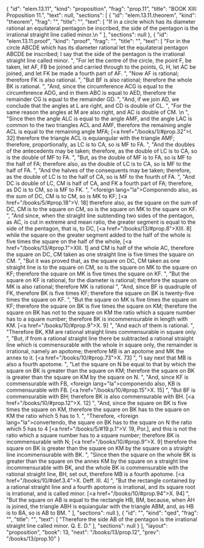 {
  "id": "elem.13.11",
  "kind": "proposition",
  "frag": "prop.11",
  "title": "BOOK XIII: Proposition 11.",
  "text": null,
  "sections": [
    {
      "id": "elem.13.11.theorem",
      "kind": "theorem",
      "frag": "",
      "title": "",
      "text": [
        "If in a circle which has its diameter rational an equilateral pentagon be inscribed, the side of the pentagon is the irrational straight line called minor.\n      "
      ],
      "sections": null
    },
    {
      "id": "elem.13.11.proof",
      "kind": "proof",
      "frag": "",
      "title": "",
      "text": [
        "For in the circle ABCDE which has its diameter rational let the equilateral pentagon ABCDE be inscribed; I say that the side of the pentagon is the irrational straight line called minor. ",
        "For let the centre of the circle, the point F, be taken, let AF, FB be joined and carried through to the points, G, H, let AC be joined, and let FK be made a fourth part of AF. ",
        "Now AF is rational; therefore FK is also rational. ",
        "But BF is also rational; therefore the whole BK is rational. ",
        "And, since the circumference ACG is equal to the circumference ADG, and in them ABC is equal to AED, therefore the remainder CG is equal to the remainder GD. ",
        "And, if we join AD, we conclude that the angles at L are right, and CD is double of CL. ",
        "For the same reason the angles at M are also right, and AC is double of CM. \n      ",
        "Since then the angle ALC is equal to the angle AMF, and the angle LAC is common to the two triangles ACL and AMF, therefore the remaining angle ACL is equal to the remaining angle MFA; [<a href=\"/books/1/#prop.32\">I. 32</a>] therefore the triangle ACL is equiangular with the triangle AMF; therefore, proportionally, as LC is to CA, so is MF to FA. ",
        "And the doubles of the antecedents may be taken; therefore, as the double of LC is to CA, so is the double of MF to FA. ",
        "But, as the double of MF is to FA, so is MF to the half of FA; therefore also, as the double of LC is to CA, so is MF to the half of FA. ",
        "And the halves of the consequents may be taken; therefore, as the double of LC is to the half of CA, so is MF to the fourth of FA. ",
        "And DC is double of LC, CM is half of CA, and FK a fourth part of FA; therefore, as DC is to CM, so is MF to FK. ",
        "<foreign lang=\"la\">Componendo</foreign> also, as the sum of DC, CM is to CM, so is MK to KF; [<a href=\"/books/5/#prop.18\">V. 18</a>] therefore also, as the square on the sum of DC, CM is to the square on CM, so is the square on MK to the square on KF. ",
        "And since, when the straight line subtending two sides of the pentagon, as AC, is cut in extreme and mean ratio, the greater segment is equal to the side of the pentagon, that is, to DC, [<a href=\"/books/13/#prop.8\">XIII. 8</a>] while the square on the greater segment added to the half of the whole is five times the square on the half of the whole, [<a href=\"/books/13/#prop.1\">XIII. 1</a>] and CM is half of the whole AC, therefore the square on DC, CM taken as one straight line is five times the square on CM. ",
        "But it was proved that, as the square on DC, CM taken as one straight line is to the square on CM, so is the square on MK to the square on KF; therefore the square on MK is five times the square on KF. ",
        "But the square on KF is rational, for the diameter is rational; therefore the square on MK is also rational; therefore MK is rational ",
        "And, since BF is quadruple of FK, therefore BK is five times KF; therefore the square on BK is twenty-five times the square on KF. ",
        "But the square on MK is five times the square on KF; therefore the square on BK is five times the square on KM; therefore the square on BK has not to the square on KM the ratio which a square number has to a square number; therefore BK is incommensurable in length with KM. [<a href=\"/books/10/#prop.9\">X. 9</a>] ",
        "And each of them is rational. ",
        "Therefore BK, KM are rational straight lines commensurable in square only. ",
        "But, if from a rational straight line there be subtracted a rational straight line which is commensurable with the whole in square only, the remainder is irrational, namely an apotome; therefore MB is an apotome and MK the annex to it. [<a href=\"/books/10/#prop.73\">X. 73</a>] ",
        "I say next that MB is also a fourth apotome. ",
        "Let the square on N be equal to that by which the square on BK is greater than the square on KM; therefore the square on BK is greater than the square on KM by the square on N. ",
        "And, since KF is commensurable with FB, <foreign lang=\"la\">componendo</foreign> also, KB is commensurable with FB. [<a href=\"/books/10/#prop.15\">X. 15</a>] ",
        "But BF is commensurable with BH; therefore BK is also commensurable with BH. [<a href=\"/books/10/#prop.12\">X. 12</a>] ",
        "And, since the square on BK is five times the square on KM, therefore the square on BK has to the square on KM the ratio which 5 has to 1. ",
        "Therefore, <foreign lang=\"la\">convertendo</foreign>, the square on BK has to the square on N the ratio which 5 has to 4 [<a href=\"/books/5/#19.p.1\">V. 19, Por.</a>], and this is not the ratio which a square number has to a square number; therefore BK is incommensurable with N; [<a href=\"/books/10/#prop.9\">X. 9</a>] therefore the square on BK is greater than the square on KM by the square on a straight line incommensurable with BK. ",
        "Since then the square on the whole BK is greater than the square on the annex KM by the square on a straight line incommensurable with BK, and the whole BK is commensurable with the rational straight line, BH, set out, therefore MB is a fourth apotome. [<a href=\"/books/10/#def.3.4\">X. Deff. III. 4</a>] ",
        "But the rectangle contained by a rational straight line and a fourth apotome is irrational, and its square root is irrational, and is called minor. [<a href=\"/books/10/#prop.94\">X. 94</a>] ",
        "But the square on AB is equal to the rectangle HB, BM, because, when AH is joined, the triangle ABH is equiangular with the triangle ABM, and, as HB is to BA, so is AB to BM. "
      ],
      "sections": null
    },
    {
      "id": "",
      "kind": "qed",
      "frag": "",
      "title": "",
      "text": [
        "Therefore the side AB of the pentagon is the irrational straight line called minor. Q. E. D."
      ],
      "sections": null
    }
  ],
  "layout": "proposition",
  "book": 13,
  "next": "/books/13/prop.12",
  "prev": "/books/13/prop.10"
}
